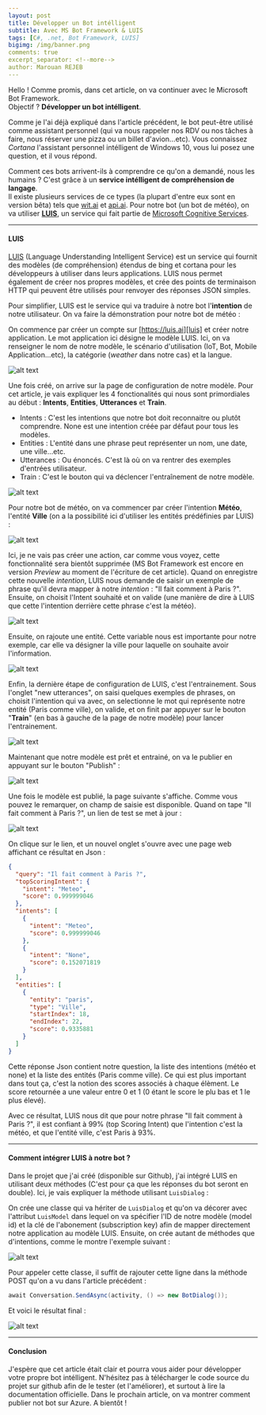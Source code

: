 ```yaml
---
layout: post
title: Développer un Bot intélligent
subtitle: Avec MS Bot Framework & LUIS
tags: [C#, .net, Bot Framework, LUIS]
bigimg: /img/banner.png
comments: true
excerpt_separator: <!--more-->
author: Marouan REJEB
---
```


Hello ! Comme promis, dans cet article, on va continuer avec le Microsoft Bot Framework.  
Objectif ? **Développer un bot intélligent**.  
<!--more-->  
Comme je l'ai déjà expliqué dans l'article précédent, le bot peut-être utilisé comme assistant personnel (qui va nous rappeler nos RDV ou nos tâches à faire, nous réserver une pizza ou un billet d'avion...etc).
Vous connaissez _Cortana_ l'assistant personnel intélligent de Windows 10, vous lui posez une question, et il vous répond.  

Comment ces bots arrivent-ils à comprendre ce qu'on a demandé, nous les humains ? C'est grâce à un **service intélligent de compréhension de langage**.  
Il existe plusieurs services de ce types (la plupart d'entre eux sont en version bêta) tels que [wit.ai][wit] et [api.ai][api]. Pour notre bot (un bot de météo), on va utiliser [**LUIS**][luis], un service qui fait partie de [Microsoft Cognitive Services][mcs].  

---

#### LUIS  

[LUIS][luis] (Language Understanding Intelligent Service) est un service qui fournit des modèles (de compréhension) étendus de bing et cortana pour les développeurs à utiliser dans leurs applications. LUIS nous permet également de créer nos propres modèles, et crée des points de terminaison HTTP qui peuvent être utilisés pour renvoyer des réponses JSON simples.  

Pour simplifier, LUIS est le service qui va traduire à notre bot l'**intention** de notre utilisateur. On va faire la démonstration pour notre bot de météo :  

On commence par créer un compte sur [https://luis.ai][luis] et créer notre application. Le mot application ici désigne le modèle LUIS. Ici, on va renseigner le nom de notre modèle, le scénario d'utilisation (IoT, Bot, Mobile Application...etc), la catégorie (_weather_ dans notre cas) et la langue.

![alt text][luisCreate]  

Une fois créé, on arrive sur la page de configuration de notre modèle. Pour cet article, je vais expliquer les 4 fonctionalités qui nous sont primordiales au début : **Intents**, **Entities**, **Utterances** et **Train**. 

 * Intents : C'est les intentions que notre bot doit reconnaitre ou plutôt comprendre. None est une intention créée par défaut pour tous les modèles.
 * Entities : L'entité dans une phrase peut représenter un nom, une date, une ville...etc.
 * Utterances : Ou énoncés. C'est là où on va rentrer des exemples d'entrées utilisateur.
 * Train : C'est le bouton qui va déclencer l'entraînement de notre modèle.

![alt text][luisHome]  

Pour notre bot de météo, on va commencer par créer l'intention **Météo**, l'entité **Ville** (on a la possibilité ici d'utiliser les entités prédéfinies par LUIS) :

![alt text][luisIntent]  

Ici, je ne vais pas créer une action, car comme vous voyez, cette fonctionnalité sera bientôt supprimée (MS Bot Framework est encore en version _Preview_ au moment de l'écriture de cet article). Quand on enregistre cette nouvelle _intention_, LUIS nous demande de saisir un exemple de phrase qu'il devra mapper à notre _intention_ : "Il fait comment à Paris ?". Ensuite, on choisit l'Intent souhaité et on valide (une manière de dire à LUIS que cette l'intention derrière cette phrase c'est la météo).

![alt text][luisIntentSubmit]  

Ensuite, on rajoute une entité. Cette variable nous est importante pour notre exemple, car elle va désigner la ville pour laquelle on souhaite avoir l'information. 

![alt text][luisEntity]  

Enfin, la dernière étape de configuration de LUIS, c'est l'entrainement. Sous l'onglet "new utterances", on saisi quelques exemples de phrases, on choisit l'intention qui va avec, on selectionne le mot qui représente notre entité (Paris comme ville), on valide, et on finit par appuyer sur le bouton "**Train**" (en bas à gauche de la page de notre modèle) pour lancer l'entrainement.

![alt text][luisUtterance]  

Maintenant que notre modèle est prêt et entrainé, on va le publier en appuyant sur le bouton "Publish" :

![alt text][luisPublish]  

 Une fois le modèle est publié, la page suivante s'affiche. Comme vous pouvez le remarquer, on champ de saisie est disponible. Quand on tape "Il fait comment à Paris ?", un lien de test se met à jour :

![alt text][luisQuery] 

On clique sur le lien, et un nouvel onglet s'ouvre avec une page web affichant ce résultat en Json : 

```json
{
  "query": "Il fait comment à Paris ?",
  "topScoringIntent": {
    "intent": "Meteo",
    "score": 0.999999046
  },
  "intents": [
    {
      "intent": "Meteo",
      "score": 0.999999046
    },
    {
      "intent": "None",
      "score": 0.152071819
    }
  ],
  "entities": [
    {
      "entity": "paris",
      "type": "Ville",
      "startIndex": 18,
      "endIndex": 22,
      "score": 0.9335881
    }
  ]
}
```

Cette réponse Json contient notre question, la liste des intentions (météo et none) et la liste des entités (Paris comme ville). Ce qui est plus important dans tout ça, c'est la notion des scores associés à chaque élèment. Le score retournée a une valeur entre 0 et 1 (0 étant le score le plu bas et 1 le plus élevé).  

Avec ce résultat, LUIS nous dit que pour notre phrase "Il fait comment à Paris ?", il est confiant à 99% (top Scoring Intent) que l'intention c'est la météo, et que l'entité ville, c'est Paris à 93%.

---

#### Comment intégrer LUIS à notre bot ?  

Dans le projet que j'ai créé (disponible sur Github), j'ai intégré LUIS en utilisant deux méthodes (C'est pour ça que les réponses du bot seront en double). Ici, je vais expliquer la méthode utilisant `LuisDialog` :  

On crée une classe qui va hériter de `LuisDialog` et qu'on va décorer avec l'attribut `LuisModel` dans lequel on va spécifier l'ID de notre modèle (model id) et la clé de l'abonement (subscription key) afin de mapper directement notre application au modèle LUIS. Ensuite, on crée autant de méthodes que d'intentions, comme le montre l'exemple suivant :

![alt text][luisCode]  

Pour appeler cette classe, il suffit de rajouter cette ligne dans la méthode POST qu'on a vu dans l'article précédent :  

```cs
await Conversation.SendAsync(activity, () => new BotDialog());
```

Et voici le résultat final :  

![alt text][WeatherBotResult]  

---  

#### Conclusion
J'espère que cet article était clair et pourra vous aider pour développer votre propre bot intélligent. N'hésitez pas à télécharger le code source du projet sur github afin de le tester (et l'améliorer), et surtout à lire la documentation officielle. Dans le prochain article, on va montrer comment publier not bot sur Azure. A bientôt !


[wit]: https://wit.ai/
[api]: https://api.ai/
[luis]: https://www.luis.ai/
[mcs]: https://www.microsoft.com/cognitive-services/en-us/

[luisCreate]: /img/luisCreate.png
[luisHome]: /img/luisHome.png
[luisIntent]: /img/luisIntent.png
[luisIntentSubmit]: /img/luisIntentSubmit.png
[luisEntity]: /img/luisEntity.png
[luisUtterance]: /img/luisUtterance.png
[luisPublish]: /img/luisPublish.png
[luisQuery]: /img/luisQuery.png
[WeatherBotResult]: /img/WeatherBotResult.png
[luisCode]: /img/luisCode.png